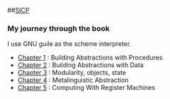 ##[SICP](http://mitpress.mit.edu/sicp/full-text/book/book.html)

### My journey through the book

I use GNU guile as the scheme interpreter.

+ [Chapter 1][1] : Building Abstractions with Procedures
+ [Chapter 2][2] : Building Abstractions with Data
+ [Chapter 3][3] : Modularity, objects, state
+ [Chapter 4][4] : Metalinguistic Abstraction
+ [Chapter 5][5] : Computing With Register Machines

[1]: chapter_1/README.md
[2]: chapter_2/README.md
[3]: chapter_3/README.md
[4]: chapter_4/README.md
[5]: chapter_5/README.md
